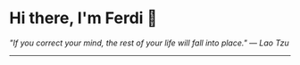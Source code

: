 <h1>Hi there, I'm Ferdi 👋</h1>

<p><em>
  "If you correct your mind, the rest of your life will fall into place." — Lao Tzu
</em></p>

---
